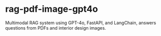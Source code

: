 # rag-pdf-image-gpt4o
Multimodal RAG system using GPT-4o, FastAPI, and LangChain, answers questions from PDFs and interior design images.
